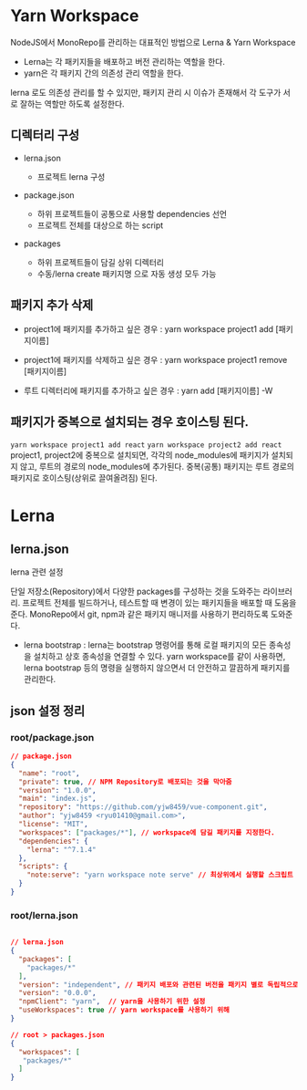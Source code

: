 # Yarn Workspace

NodeJS에서 MonoRepo를 관리하는 대표적인 방법으로 Lerna & Yarn Workspace

- Lerna는 각 패키지들을 배포하고 버전 관리하는 역할을 한다.
- yarn은 각 패키지 간의 의존성 관리 역할을 한다.

lerna 로도 의존성 관리를 할 수 있지만, 패키지 관리 시 이슈가 존재해서 각 도구가 서로 잘하는 역할만 하도록 설정한다.

## 디렉터리 구성

- lerna.json

  - 프로젝트 lerna 구성

- package.json

  - 하위 프로젝트들이 공통으로 사용할 dependencies 선언
  - 프로젝트 전체를 대상으로 하는 script

- packages
  - 하위 프로젝트들이 담길 상위 디렉터리
  - 수동/lerna create 패키지명 으로 자동 생성 모두 가능

## 패키지 추가 삭제

- project1에 패키지를 추가하고 싶은 경우
  : yarn workspace project1 add [패키지이름]

- project1에 패키지를 삭제하고 싶은 경우
  : yarn workspace project1 remove [패키지이름]

- 루트 디렉터리에 패키지를 추가하고 싶은 경우
  : yarn add [패키지이름] -W

## 패키지가 중복으로 설치되는 경우 호이스팅 된다.

`yarn workspace project1 add react`
`yarn workspace project2 add react`
project1, project2에 중복으로 설치되면, 각각의 node_modules에 패키지가 설치되지 않고, 루트의 경로의 node_modules에 추가된다.
중복(공통) 패키지는 루트 경로의 패키지로 호이스팅(상위로 끌여올려짐) 된다.

# Lerna

## lerna.json

lerna 관련 설정

단일 저장소(Repository)에서 다양한 packages를 구성하는 것을 도와주는 라이브러리.
프로젝트 전체를 빌드하거나, 테스트할 때 변경이 있는 패키지들을 배포할 때 도움을 준다.
MonoRepo에서 git, npm과 같은 패키지 매니저를 사용하기 편리하도록 도와준다.

- lerna bootstrap
  : lerna는 bootstrap 명령어를 통해 로컬 패키지의 모든 종속성을 설치하고 상호 종속성을 연결할 수 있다.
  yarn workspace를 같이 사용하면, lerna bootstrap 등의 명령을 실행하지 않으면서 더 안전하고 깔끔하게 패키지를 관리한다.

## json 설정 정리

### root/package.json

```json
// package.json
{
  "name": "root",
  "private": true, // NPM Repository로 배포되는 것을 막아줌
  "version": "1.0.0",
  "main": "index.js",
  "repository": "https://github.com/yjw8459/vue-component.git",
  "author": "yjw8459 <ryu01410@gmail.com>",
  "license": "MIT",
  "workspaces": ["packages/*"], // workspace에 담길 패키지를 지정한다.
  "dependencies": {
    "lerna": "^7.1.4"
  },
  "scripts": {
    "note:serve": "yarn workspace note serve" // 최상위에서 실행할 스크립트
  }
}
```

### root/lerna.json

```json

// lerna.json
{
  "packages": [
    "packages/*"
  ],
  "version": "independent", // 패키지 배포와 관련된 버전을 패키지 별로 독립적으로 가져가기 위한 설정
  "version": "0.0.0",
  "npmClient": "yarn",  // yarn을 사용하기 위한 설정
  "useWorkspaces": true // yarn workspace를 사용하기 위해
}

// root > packages.json
{
  "workspaces": [
   "packages/*"
  ]
}
```
